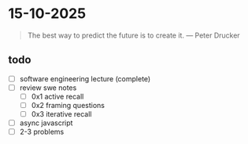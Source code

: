 # 15-10-2025

> The best way to predict the future is to create it. — Peter Drucker

## todo 
- [ ] software engineering lecture (complete) 
- [ ] review swe notes 
	- [ ] 0x1 active recall 
	- [ ] 0x2 framing questions 
	- [ ] 0x3 iterative recall 
- [ ] async javascript 
- [ ] 2-3 problems 
